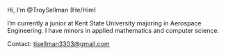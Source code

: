 Hi, I’m @TroySellman (He/Him)

I’m currently a junior at Kent State University majoring in Aerospace Engineering. I have minors in applied mathematics and computer science.

Contact: tjsellman3303@gmail.com
